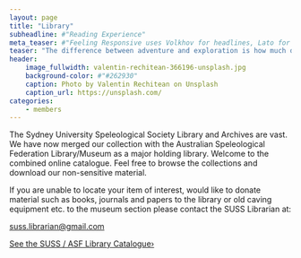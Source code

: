 ```yaml
---
layout: page
title: "Library"
subheadline: #"Reading Experience"
meta_teaser: #"Feeling Responsive uses Volkhov for headlines, Lato for everything else and if you are in need to show some code, it will be in Lucida Console."
teaser: "The difference between adventure and exploration is how much data you bring back. We are explorers."
header:
    image_fullwidth: valentin-rechitean-366196-unsplash.jpg
    background-color: #"#262930"
    caption: Photo by Valentin Rechitean on Unsplash
    caption_url: https://unsplash.com/
categories:
    - members
---
```

  
The Sydney University Speleological Society Library and Archives are vast. We have now merged our collection with the Australian Speleological Federation Library/Museum as a major holding library. Welcome to the combined online catalogue. Feel free to browse the collections and download our non-sensitive material.  
  
If you are unable to locate your item of interest, would like to donate material such as books, journals and papers to the library or old caving equipment etc. to the museum section please contact the SUSS Librarian at:  
  
suss.librarian@gmail.com



<a class="radius button small" href="https://opac.caves.org.au/">See the SUSS / ASF Library Catalogue›</a>
